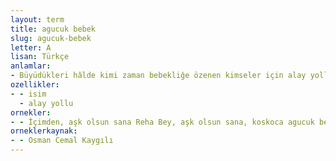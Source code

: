 ```yaml
---
layout: term
title: agucuk bebek
slug: agucuk-bebek
letter: A
lisan: Türkçe
anlamlar:
- Büyüdükleri hâlde kimi zaman bebekliğe özenen kimseler için alay yollu söylenen söz; agu bebek
ozellikler:
- - isim
  - alay yollu
ornekler:
- - İçimden, aşk olsun sana Reha Bey, aşk olsun sana, koskoca agucuk bebek diyordum.
orneklerkaynak:
- - Osman Cemal Kaygılı
---
```


